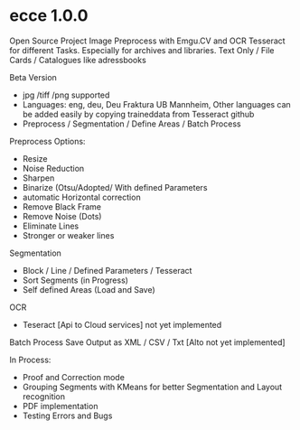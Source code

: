 # ecce 1.0.0
Open Source Project 
Image Preprocess with Emgu.CV and OCR Tesseract for different Tasks. Especially for archives and libraries. 
Text Only / File Cards / Catalogues like adressbooks  

Beta Version

- jpg /tiff /png supported
- Languages: eng, deu, Deu Fraktura UB Mannheim, Other languages can be added easily by copying
  traineddata from Tesseract github 
- Preprocess / Segmentation / Define Areas / Batch Process

Preprocess Options:
- Resize
- Noise Reduction
- Sharpen
- Binarize (Otsu/Adopted/ With defined Parameters
- automatic Horizontal correction
- Remove Black Frame
- Remove Noise (Dots)
- Eliminate Lines
- Stronger or weaker lines

Segmentation
- Block / Line / Defined Parameters / Tesseract
- Sort Segments (in Progress)
- Self defined Areas (Load and Save)

OCR
- Teseract
  [Api to Cloud services] not yet implemented

Batch Process
Save Output as XML / CSV / Txt [Alto not yet implemented]

In Process:
- Proof and Correction mode
- Grouping Segments with KMeans for better Segmentation and Layout recognition
- PDF implementation
- Testing Errors and Bugs
